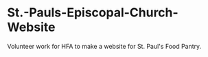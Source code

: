 # St.-Pauls-Episcopal-Church-Website
Volunteer work for HFA to make a website for St. Paul's Food Pantry.
